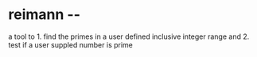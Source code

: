 # reimann --
a tool to 1. find the primes in a user defined inclusive integer range and 2. test if a user suppled number is prime
